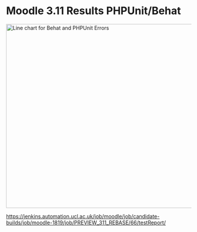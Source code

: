 # Moodle 3.11 Results PHPUnit/Behat

<img src="download/export/chart18340255621394956547.png" alt="Line chart for Behat and PHPUnit Errors" width="1000" height="500" />

<https://jenkins.automation.ucl.ac.uk/job/moodle/job/candidate-builds/job/moodle-1819/job/PREVIEW_311_REBASE/66/testReport/>


